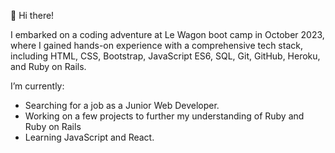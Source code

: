 👋 Hi there!

I embarked on a coding adventure at Le Wagon boot camp in October 2023, where I gained hands-on experience with a comprehensive tech stack, including HTML, CSS, Bootstrap, JavaScript ES6, SQL, Git, GitHub, Heroku, and Ruby on Rails.

I’m currently:
* Searching for a job as a Junior Web Developer.
* Working on a few projects to further my understanding of Ruby and Ruby on Rails
* Learning JavaScript and React.
